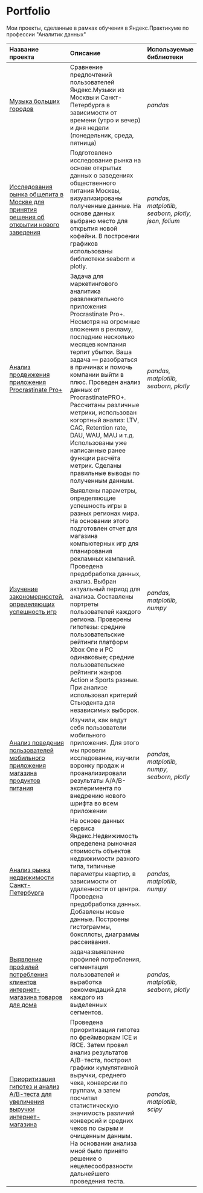 # Portfolio
Мои проекты, сделанные в рамках обучения в Яндекс.Практикуме по профессии "Аналитик данных"

| Название проекта | Описание | Используемые библиотеки | 
| :---------------------- | :---------------------- | :---------------------- |
| [Музыка больших городов](https://github.com/katyasycheva2508/Portfolio/tree/main/big%20city%20music) | Сравнение предпочтений пользователей Яндекс.Музыки из Москвы и Санкт-Петербурга в зависимости от времени (утро и вечер) и дня недели (понедельник, среда, пятница)| *pandas* |
| [Исследования рынка общепита в Москве для принятия решения об открытии нового заведения](https://github.com/katyasycheva2508/Portfolio/tree/main/moscow%20places) |Подготовлено исследование рынка на основе открытых данных о заведениях общественного питания Москвы, визуализированы полученные данные. На основе данных выбрано место для открытия новой кофейни. В построении графиков использованы библиотеки seaborn и plotly. | *pandas, matplotlib, seaborn, plotly, json, folium* |
| [Анализ продвижения приложения Procrastinate Pro+](https://github.com/katyasycheva2508/Portfolio/tree/main/application%20loss%20analysis) |Задача для маркетингового аналитика развлекательного приложения Procrastinate Pro+. Несмотря на огромные вложения в рекламу, последние несколько месяцев компания терпит убытки. Ваша задача — разобраться в причинах и помочь компании выйти в плюс. Проведен анализ данных от ProcrastinatePRO+. Рассчитаны различные метрики, использован когортный анализ: LTV, CAC, Retention rate, DAU, WAU, MAU и т.д. Использованы уже написанные ранее функции расчёта метрик. Сделаны правильные выводы по полученным данным. | *pandas, matplotlib, seaborn, plotly* |
| [Изучение закономерностей, определяющих успешность игр](https://github.com/katyasycheva2508/Portfolio/tree/main/comp%20games) |Выявлены параметры, определяющие успешность игры в разных регионах мира. На основании этого подготовлен отчет для магазина компьютерных игр для планирования рекламных кампаний. Проведена предобработка данных, анализ. Выбран актуальный период для анализа. Составлены портреты пользователей каждого региона. Проверены гипотезы: средние пользовательские рейтинги платформ Xbox One и PC одинаковые; средние пользовательские рейтинги жанров Action и Sports разные. При анализе использовал критерий Стьюдента для независимых выборок. | *pandas, matplotlib, numpy* |
| [Анализ поведения пользователей мобильного приложения магазина продуктов питания](https://github.com/katyasycheva2508/Portfolio/tree/main/mobile%20application) |Изучили, как ведут себя пользователи мобильного приложения. Для этого мы провели исследование, изучили воронку продаж и проанализировали результаты A/A/B-эксперимента по внедрению нового шрифта во всем приложении | *pandas, matplotlib, numpy, seaborn, plotly* |
| [Анализ рынка недвижимости Санкт-Петербурга](https://github.com/katyasycheva2508/Portfolio/tree/main/real%20estate%20spb) |На основе данных сервиса Яндекс.Недвижимость определена рыночная стоимость объектов недвижимости разного типа, типичные параметры квартир, в зависимости от удаленности от центра. Проведена предобработка данных. Добавлены новые данные. Построены гистограммы, боксплоты, диаграммы рассеивания. | *pandas, matplotlib, numpy* |
| [Выявление профилей потребления клиентов интернет-магазина товаров для дома](https://github.com/katyasycheva2508/Portfolio/tree/main/e-commerce) |задача:выявление профилей потребления, сегментация пользователей и выработка рекомендаций для каждого из выделенных сегментов. | *pandas, matplotlib, seaborn, plotly* |
| [Приоритизация гипотез и анализ А/В-теста для увеличения выручки интернет-магазина](https://github.com/katyasycheva2508/Portfolio/tree/main/ab%20test) |Проведена приоритизация гипотез по фреймворкам ICE и RICE. Затем провел анализ результатов A/B-теста, построил графики кумулятивной выручки, среднего чека, конверсии по группам, а затем посчитал статистическую значимость различий конверсий и средних чеков по сырым и очищенным данным. На основании анализа мной было принято решение о нецелесообразности дальнейшего проведения теста. | *pandas, matplotlib, scipy* |
